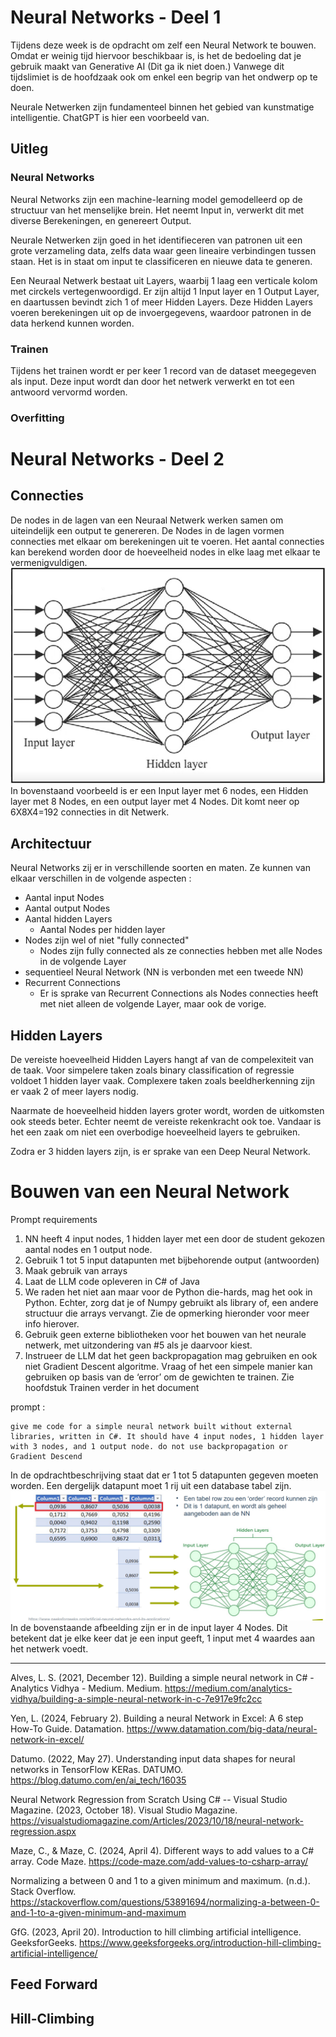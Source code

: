 # Neural Networks - Deel 1

Tijdens deze week is de opdracht om zelf een Neural Network te bouwen. Omdat er weinig tijd hiervoor beschikbaar is, is het de bedoeling dat je gebruik maakt van Generative AI (Dit ga ik niet doen.) Vanwege dit tijdslimiet is de hoofdzaak ook om enkel een begrip van het ondwerp op te doen.

Neurale Netwerken zijn fundamenteel binnen het gebied van kunstmatige intelligentie. ChatGPT is hier een voorbeeld van. 

## Uitleg

### Neural Networks
Neural Networks zijn een machine-learning model gemodelleerd op de structuur van het menselijke brein. Het neemt Input in, verwerkt dit met diverse Berekeningen, en genereert Output.

Neurale Netwerken zijn goed in het identifieceren van patronen uit een grote verzameling data, zelfs data waar geen lineaire verbindingen tussen staan. 
Het is in staat om input te classificeren en nieuwe data te generen.

Een Neuraal Netwerk bestaat uit Layers, waarbij 1 laag een verticale kolom met circkels vertegenwoordigd. Er zijn altijd 1 Input layer en 1 Output Layer, en daartussen bevindt zich 1 of meer Hidden Layers. Deze Hidden Layers voeren berekeningen uit op de invoergegevens, waardoor patronen in de data herkend kunnen worden.

### Trainen
Tijdens het trainen wordt er per keer 1 record van de dataset meegegeven als input. Deze input wordt dan door het netwerk verwerkt en tot een antwoord vervormd worden. 

### Overfitting







# Neural Networks - Deel 2


## Connecties

De nodes in de lagen van een Neuraal Netwerk werken samen om uiteindelijk een output te genereren. De Nodes in de lagen vormen connecties met elkaar om berekeningen uit te voeren. Het aantal connecties kan berekend worden door de hoeveelheid nodes in elke laag met elkaar te vermenigvuldigen. 
![](../Assets/Week%2010/Deel%202/Connections%20in%20a%20neural%20network.png)
In bovenstaand voorbeeld is er een Input layer met 6 nodes, een Hidden layer met 8 Nodes, en een  output layer met 4 Nodes. Dit komt neer op 6X8X4=192 connecties in dit Netwerk.

## Architectuur

Neural Networks zij er in verschillende soorten en maten. Ze kunnen van elkaar verschillen in de volgende aspecten : 
- Aantal input Nodes
- Aantal output Nodes
- Aantal hidden Layers
  - Aantal Nodes per hidden layer
- Nodes zijn wel of niet "fully connected" 
  - Nodes zijn fully connected als ze connecties hebben met alle Nodes in de volgende Layer
- sequentieel Neural Network (NN is verbonden met een tweede NN)
- Recurrent Connections
  - Er is sprake van Recurrent Connections als Nodes connecties heeft met niet alleen de volgende Layer, maar ook de vorige.

## Hidden Layers

De vereiste hoeveelheid Hidden Layers hangt af van de compelexiteit van de taak. 
Voor simpelere taken zoals binary classification of regressie voldoet 1 hidden layer vaak. Complexere taken zoals beeldherkenning zijn er vaak 2 of meer layers nodig.  

Naarmate de hoeveelheid hidden layers groter wordt, worden de uitkomsten ook steeds beter. Echter neemt de vereiste rekenkracht ook toe. Vandaar is het een zaak om niet een overbodige hoeveelheid layers te gebruiken.

Zodra er 3 hidden layers zijn, is er sprake van een Deep Neural Network. 


# Bouwen van een Neural Network

Prompt requirements
1. NN heeft 4 input nodes, 1 hidden layer met een door de student gekozen aantal nodes en 1 output node.
2. Gebruik 1 tot 5 input datapunten met bijbehorende output (antwoorden)
3. Maak gebruik van arrays
4. Laat de LLM code opleveren in C# of Java
5. We raden het niet aan maar voor de Python die-hards, mag het ook in Python. Echter,
zorg dat je of Numpy gebruikt als library of, een andere structuur die arrays vervangt. Zie
de opmerking hieronder voor meer info hierover.
6. Gebruik geen externe bibliotheken voor het bouwen van het neurale netwerk, met
uitzondering van #5 als je daarvoor kiest.
7. Instrueer de LLM dat het geen backpropagation mag gebruiken en ook niet Gradient
Descent algoritme. Vraag of het een simpele manier kan gebruiken op basis van de
‘error’ om de gewichten te trainen. Zie hoofdstuk Trainen verder in het document

prompt : 

```
give me code for a simple neural network built without external libraries, written in C#. It should have 4 input nodes, 1 hidden layer with 3 nodes, and 1 output node. do not use backpropagation or Gradient Descend
```

In de opdrachtbeschrijving staat dat er 1 tot 5 datapunten gegeven moeten worden. Een dergelijk datapunt moet 1 rij uit een database tabel zijn.
![rij uit tabel wordt als input gegeven voor netwerk](../Assets/Week%2010/Input_Data.png)
In de bovenstaande afbeelding zijn er in de input layer 4 Nodes. Dit betekent dat je elke keer dat je een input geeft, 1 input met 4 waardes aan het netwerk voedt. 

***
Alves, L. S. (2021, December 12). Building a simple neural network in C# - Analytics Vidhya - Medium. Medium. https://medium.com/analytics-vidhya/building-a-simple-neural-network-in-c-7e917e9fc2cc

Yen, L. (2024, February 2). Building a neural Network in Excel: A 6 step How-To Guide. Datamation. https://www.datamation.com/big-data/neural-network-in-excel/

Datumo. (2022, May 27). Understanding input data shapes for neural networks in TensorFlow KERas. DATUMO. https://blog.datumo.com/en/ai_tech/16035

Neural Network Regression from Scratch Using C# -- Visual Studio Magazine. (2023, October 18). Visual Studio Magazine. https://visualstudiomagazine.com/Articles/2023/10/18/neural-network-regression.aspx

Maze, C., & Maze, C. (2024, April 4). Different ways to add values to a C# array. Code Maze. https://code-maze.com/add-values-to-csharp-array/

Normalizing a between 0 and 1 to a given minimum and maximum. (n.d.). Stack Overflow. https://stackoverflow.com/questions/53891694/normalizing-a-between-0-and-1-to-a-given-minimum-and-maximum

GfG. (2023, April 20). Introduction to hill climbing artificial intelligence. GeeksforGeeks. https://www.geeksforgeeks.org/introduction-hill-climbing-artificial-intelligence/

## Feed Forward

## Hill-Climbing